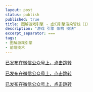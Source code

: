 ```yaml
---
layout: post
status: publish
published: true
title: 图解游戏引擎 - 虚幻引擎渲染管线（1）
description: "游戏 引擎 架构 模块"
excerpt_separator: ===
tags:
- 图解游戏引擎
- 前端技术
---
```


[已发布在微信公众号上，点击跳转](https://mp.weixin.qq.com/s/Az3bh5GBj4KxO76KXhxRiA)

[已发布在微信公众号上，点击跳转](https://mp.weixin.qq.com/s/Az3bh5GBj4KxO76KXhxRiA)

[已发布在微信公众号上，点击跳转](https://mp.weixin.qq.com/s/Az3bh5GBj4KxO76KXhxRiA)

